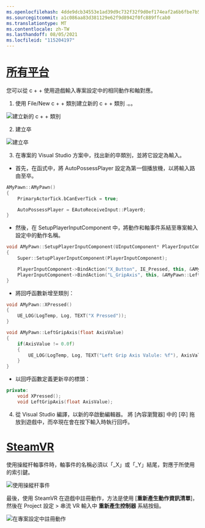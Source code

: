 ```yaml
---
ms.openlocfilehash: 4dde9dcb34553e1ad39d9c732f32f9d0ef174eaf2a6b6fbe7b59b8fdc9facf8d
ms.sourcegitcommit: a1c086aa83d381129e62f9d8942f0fc889ffcab0
ms.translationtype: MT
ms.contentlocale: zh-TW
ms.lasthandoff: 08/05/2021
ms.locfileid: "115204197"
---
```

# <a name="all-platforms"></a>[所有平台](#tab/all)

您可以從 c + + 使用遊戲輸入專案設定中的相同動作和軸對應。

1. 使用 File/New c + + 類別建立新的 c + + 類別 .。。

![建立新的 c + + 類別](../images/reverb-g2-img-11.png)

2. 建立卒

![建立卒](../images/reverb-g2-img-12.png)

3. 在專案的 Visual Studio 方案中，找出新的卒類別，並將它設定為輸入。
* 首先，在函式中，將 AutoPossessPlayer 設定為第一個播放機，以將輸入路由至卒。

```cpp
AMyPawn::AMyPawn()
{
    PrimaryActorTick.bCanEverTick = true;

    AutoPossessPlayer = EAutoReceiveInput::Player0;
}
```

* 然後，在 SetupPlayerInputComponent 中，將動作和軸事件系結至專案輸入設定中的動作名稱。

```cpp
void AMyPawn::SetupPlayerInputComponent(UInputComponent* PlayerInputComponent)
{
    Super::SetupPlayerInputComponent(PlayerInputComponent);

    PlayerInputComponent->BindAction("X_Button", IE_Pressed, this, &AMyPawn::XPressed);
    PlayerInputComponent->BindAction("L_GripAxis", this, &AMyPawn::LeftGripAxis);
}
```

* 將回呼函數新增至類別：

```cpp
void AMyPawn::XPressed()
{
    UE_LOG(LogTemp, Log, TEXT("X Pressed"));
}

void AMyPawn::LeftGripAxis(float AxisValue)
{
    if(AxisValue != 0.0f) 
    {
        UE_LOG(LogTemp, Log, TEXT("Left Grip Axis Valule: %f"), AxisValue);
    }
}
```

* 以回呼函數定義更新卒的標頭：

```cpp
private:
    void XPressed();
    void LeftGripAxis(float AxisValue);
```

4. 從 Visual Studio 編譯，以新的卒啟動編輯器。 將 [內容瀏覽器] 中的 [卒] 拖放到遊戲中，而卒現在會在按下輸入時執行回呼。

# <a name="steamvr"></a>[SteamVR](#tab/steamvr)

使用操縱杆軸事件時，軸事件的名稱必須以「_X」或「_Y」結尾，對應于所使用的索引鍵。

![使用操縱杆事件](../images/reverb-g2-img-09.png)

最後，使用 SteamVR 在遊戲中註冊動作，方法是使用 [**重新產生動作資訊清單**]，然後在 Project 設定 > 串流 VR 輸入中 **重新產生控制器** 系結按鈕。

![在專案設定中註冊動作](../images/reverb-g2-img-10.png)

